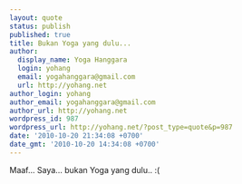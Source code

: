 ```yaml
---
layout: quote
status: publish
published: true
title: Bukan Yoga yang dulu...
author:
  display_name: Yoga Hanggara
  login: yohang
  email: yogahanggara@gmail.com
  url: http://yohang.net
author_login: yohang
author_email: yogahanggara@gmail.com
author_url: http://yohang.net
wordpress_id: 987
wordpress_url: http://yohang.net/?post_type=quote&p=987
date: '2010-10-20 21:34:08 +0700'
date_gmt: '2010-10-20 14:34:08 +0700'
---
```

Maaf... Saya... bukan Yoga yang dulu.. :(

